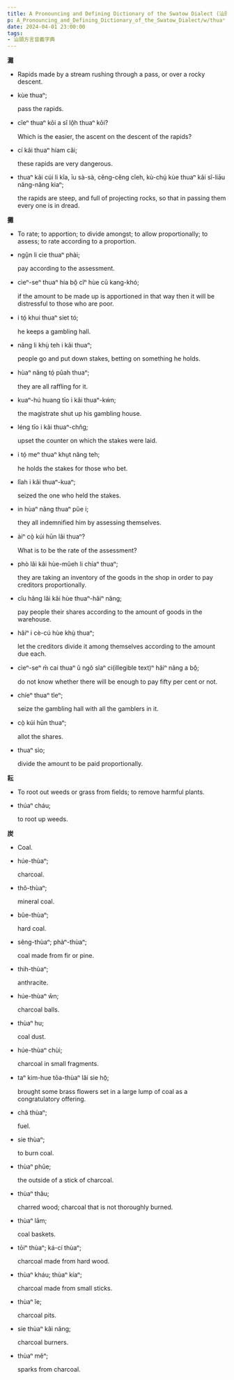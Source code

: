 ```yaml
---
title: A Pronouncing and Defining Dictionary of the Swatow Dialect (汕頭方言音義字典) / thuaⁿ
p: A_Pronouncing_and_Defining_Dictionary_of_the_Swatow_Dialect/w/thuaⁿ
date: 2024-04-01 23:00:00
tags: 
- 汕頭方言音義字典
---
```



**灘**
- Rapids made by a stream rushing through a pass, or over a rocky descent.

- kùe thuaⁿ;

  pass the rapids.

- cĭeⁿ thuaⁿ kōi a sĭ lô̤h thuaⁿ kōi?

  Which is the easier, the ascent on the descent of the rapids?

- cí kâi thuaⁿ híam căi;

  these rapids are very dangerous.

- thuaⁿ kâi cúi li kĭa, īu sà-sà, cĕng-cĕng cîeh, kù-chṳ́ kùe thuaⁿ kâi sî-liāu nâng-nâng kiaⁿ;

  the rapids are steep, and full of projecting rocks, so that in passing them every one is in dread.

**攤**
- To rate; to apportion; to divide amongst; to allow proportionally; to assess; to rate according to a proportion.

- ngṳ̂n li cìe thuaⁿ phài;

  pay according to the assessment.

- cìeⁿ-seⁿ thuaⁿ hía bô̤ cîⁿ hùe cū kang-khó;

  if the amount to be made up is apportioned in that way then it will be distressful to those who are poor.

- i tó̤ khui thuaⁿ siet tó;

  he keeps a gambling hall.

- nâng li khṳ̀ teh i kâi thuaⁿ;

  people go and put down stakes, betting on something he holds.

- hùaⁿ nâng tó̤ pûah thuaⁿ;

  they are all raffling for it.

- kuaⁿ-hú huang tīo i kâi thuaⁿ-kẃn;

  the magistrate shut up his gambling house.

- léng tīo i kâi thuaⁿ-chn̂g;

  upset the counter on which the stakes were laid.

- i tó̤ meⁿ thuaⁿ khṳt nâng teh;

  he holds the stakes for those who bet.

- lîah i kâi thuaⁿ-kuaⁿ;

  seized the one who held the stakes.

- in hùaⁿ nâng thuaⁿ pûe i;

  they all indemnified him by assessing themselves.

- àiⁿ cò̤ kúi hūn lâi thuaⁿ?

  What is to be the rate of the assessment?

- phò lăi kâi hùe-mûeh li chíaⁿ thuaⁿ;

  they are taking an inventory of the goods in the shop in order to pay creditors proportionally.

- cĭu hâng lăi kâi hùe thuaⁿ-hâiⁿ nâng;

  pay people their shares according to the amount of goods in the warehouse.

- hâiⁿ i cè-cú hùe khṳ̀ thuaⁿ;

  let the creditors divide it among themselves according to the amount due each.

- cìeⁿ-seⁿ m̄ cai thuaⁿ ŭ ngŏ sîaⁿ ci(illegible text)ⁿ hâiⁿ nâng a bô̤;

  do not know whether there will be enough to pay fifty per cent or not.

- chíeⁿ thuaⁿ tîeⁿ;

  seize the gambling hall with all the gamblers in it.

- cò̤ kúi hūn thuaⁿ;

  allot the shares.

- thuaⁿ sìo;

  divide the amount to be paid proportionally.

**耘**
- To root out weeds or grass from fields; to remove harmful plants.

- thúaⁿ cháu;

  to root up weeds.

**炭**
- Coal.

- húe-thùaⁿ;

  charcoal.

- thô-thùaⁿ;

  mineral coal.

- bûe-thùaⁿ;

  hard coal.

- sêng-thùaⁿ; phàⁿ-thùaⁿ;

  coal made from fir or pine.

- thih-thùaⁿ;

  anthracite.

- húe-thùaⁿ ŵn;

  charcoal balls.

- thùaⁿ hu;

  coal dust.

- húe-thùaⁿ chùi;

  charcoal in small fragments.

- taⁿ kim-hue tōa-thùaⁿ lâi sie hō̤;

  brought some brass flowers set in a large lump of coal as a congratulatory offering.

- châ thùaⁿ;

  fuel.

- sie thùaⁿ;

  to burn coal.

- thùaⁿ phûe;

  the outside of a stick of charcoal.

- thùaⁿ thâu;

  charred wood; charcoal that is not thoroughly burned.

- thùaⁿ lām;

  coal baskets.

- tōiⁿ thùaⁿ; ká-cí thùaⁿ;

  charcoal made from hard wood.

- thùaⁿ kháu; thùaⁿ kíaⁿ;

  charcoal made from small sticks.

- thùaⁿ îe;

  charcoal pits.

- sie thùaⁿ kâi nâng;

  charcoal burners.

- thùaⁿ mêⁿ;

  sparks from charcoal.